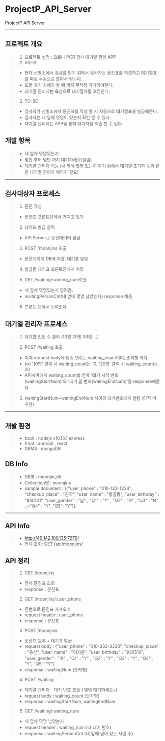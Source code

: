 # ProjectP_API_Server
ProjectP API Server

-------

## 프로젝트 개요
> 1. 프로젝트 설명 : 코로나 PCR 검사 대기열 관리 APP
> 2. AS-IS 
>- 현재 선별소에서 검사를 받기 위해서 검사자는 문진표를 작성하고 대기열표를 따로 수동으로 뽑아서 받는다. 
>- 또한 자기 차례가 될 때 까지 무작정 기다려야한다.
>- 대기열 관리자는 육성으로 대기열자를 호명한다.
> 3. TO-BE
>- 검사자가 선별소에서 문진표를 작성 할 시 자동으로 대기열표를 발급해준다.
>- 검사자는 내 앞에 몇명이 있는지 확인 할 수 있다.
>- 대기열 관리자는 APP을 통해 대기자를 호출 할 수 있다.

## 개발 항목
> - 내 앞에 몇명있는지
> - 몇번 부터 몇번 까지 대기하세요(알림)
> - 대기열 관리자 기능 (내 앞에 몇명 있는지 알기 위해서 대기열 초기화 등과 같은 대기열 관리자 페이지 필요) 
 
-------

## 검사대상자 프로세스
> 1. 문진 작성
> - 문진표 프론트단에서 가지고 있기

> 2. 대기표 발급 클릭 
> - API Server로 문진데이터 넘김 

> 3.  POST /moonjins 호출
> - 문진데이터 DB에 저장, 대기표 발급

> 4. 발급된 대기표 프론트단에서 저장

> 5. GET /waiting/:waiting_num호출
> - 내 앞에 몇명있는지 알려줌.
> - waitingPersonCnt(내 앞에 몇명 남았는지) response 해줌

> 6. 프론트 단에서 보여준다. 

## 대기열 관리자 프로세스
> 1. 대기할 인원 수 클릭 (10명 20명 30명....)

> 2. POST /waiting 호출
> - 이때 request body에 담길 변수는 waiting_count이며, 숫자형 이다.
> - ex) '10명' 클릭 시 waiting_count는 10,   '20명' 클릭 시 waiting_count는 20
> - API서버에서 waiting_count를 받아 '대기 시작 번호(waitingStartNum)'와 '대기 끝 번호(waitingEndNum)'를 response해준다.

> 3. waitingStartNum~waitingEndNum 사이의 대기번호에게 알림  (아직 미구현)
 

-------


## 개발 환경
> - back : nodejs v16.13.1 express
> - front : android , react
> - DBMS : mongoDB 


## DB Info
> - DB명 : moonjin_db
> - Collection명 : moonjins
> - sample document : 
>	({"user_phone" : "010-123-1234", "checkup_place" : "관악", "user_name" : "홍길동", "user_birthday" : "930101", "user_gender" : "남" , "Q1" : "Y" , "Q2" : "N" , "Q3" : "N" , >"Q4" : "Y", "Q5": "Y"});

-------

## API  Info
> - http://49.142.100.135:7979/
> - 전체 조회: GET /api/moonjins/ 


## API 정리
> 1. GET /moonjins
> - 전체 문진표 조회
> - response : 문진표

> 2. GET /moonjins/:user_phone
> - 폰번호로 문진표 가져오기 
> - request header : user_phone
> - response : 문진표

> 3. POST /moonjins
> - 문진표 등록 + 대기표 발급
> - request body : {"user_phone" : "010-333-3333", 
"checkup_place" : "용산", 
"user_name" : "이지은", 
"user_birthday" : "930516", 
"user_gender" : "여" , 
"Q1" : "Y" , 
"Q2" : "Y" , 
"Q3" : "Y" , 
"Q4" : "Y", 
"Q5": "Y"}
> - response : waitingNum  (숫자형)

> 4. POST /waiting
>- 대기열 관리자 - 대기 번호 호출 ( 몇명 대기하세요~)
>- request body : waiting_count (숫자형)
>- response : waitingStartNum, waitingEndNum

> 5. GET /waiting/:waiting_num
> - 내 앞에 몇명 남았는지
> - request header : waiting_num (내 대기 번호)
> - response : waitingPersonCnt (내 앞에 남아 있는 사람 수)
